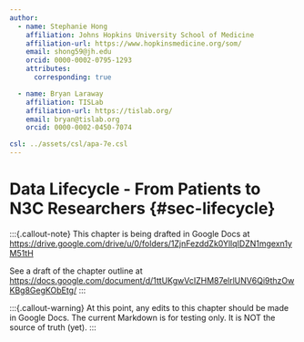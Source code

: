 ```yaml
---
author:
  - name: Stephanie Hong
    affiliation: Johns Hopkins University School of Medicine
    affiliation-url: https://www.hopkinsmedicine.org/som/
    email: shong59@jh.edu
    orcid: 0000-0002-0795-1293
    attributes:
      corresponding: true

  - name: Bryan Laraway
    affiliation: TISLab
    affiliation-url: https://tislab.org/
    email: bryan@tislab.org
    orcid: 0000-0002-0450-7074

csl: ../assets/csl/apa-7e.csl
---
```


# Data Lifecycle - From Patients to N3C Researchers {#sec-lifecycle}

:::{.callout-note}
This chapter is being drafted in Google Docs at
<https://drive.google.com/drive/u/0/folders/1ZjnFezddZk0YllqIDZN1mgexn1yM51tH>

See a draft of the chapter outline at
<https://docs.google.com/document/d/1ttUKgwVcIZHM87elrlUNV6Qi9thzOwKBg8GegKObEtg/>
:::

:::{.callout-warning}
At this point, any edits to this chapter should be made in Google Docs.
The current Markdown is for testing only.
It is NOT the source of truth (yet).
:::
